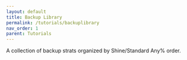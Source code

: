 ```yaml
---
layout: default
title: Backup Library
permalink: /tutorials/backuplibrary
nav_order: 1
parent: Tutorials
---
```

A collection of backup strats organized by Shine/Standard Any% order.
